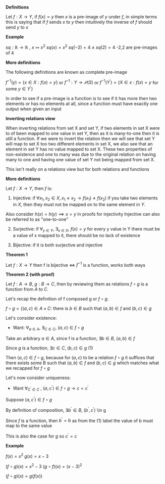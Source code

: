 
**Definitions**

Let $f : X \rightarrow Y$, if $f(x) = y$ then $x$ is a pre-image of $y$ under $f$, in simple terms this is saying that if $f$ sends $x$ to $y$ then intuitively the inverse of $f$ should send $y$ to $x$

**Example**

$sq: \mathbb{R} \rightarrow \mathbb{R}$ , $x \mapsto x^{2}$ 
$sq(x) = x^{2}$
$sq(-2) = 4 \land sq(2) = 4$
-2,2 are pre-images of 4

**More definitions**

The following definitions are known as complete pre-image

$f^{-1}(y) = \{x \in X : f(x) = y\}$
or
$f^{-1} : Y \rightarrow \mathcal{P}(S)$
or 
$f^{-1}(Y^{'}) = \{X \in x : f(x) = y$ for some $y \in Y^{'} \}$

In order to see if a pre-image is a function is to see if it has more then two elements or has no elements at all, since a function must have exactly one output when given an input

**Inverting relations view**

When inverting relations from set X and set Y, if two elements in set X were to of been mapped to one value in set Y, then as it is many-to-one then it is still a function. If we were to invert the relation then we will see that set Y will map to set X too two different elements in set X, we also see that an element in set Y has no value mapped to set X. These two properties of non-existence and one to many was due to the original relation on having many to one and having one value of set Y not being mapped from set X.

This isn't really on a relations view but for both relations and functions

**More definitions**

Let $f: X \rightarrow Y$, then $f$ is:

1) Injective: if $\forall x_{1}, x_{2} \in X, x_{1} \neq x_{2} \rightarrow  f(x_{1}) \neq f(x_{2})$
if you take two elements in $X$, then they must not be mapped on to the same element in $Y$. 

Also consider $h(x) = h(y) \implies x = y$ in proofs for injectivity 
Injective can also be referred to as "one-to-one"

2) Surjective: if $\forall _{y \in Y}$,  $\exists_{x \in X}$,  $f(x) = y$
for every y value in Y there must be a value of x mapped to it, there should be no lack of existence 

3) Bijective: if it is both surjective and injective

**Theorem 1** 

Let $f : X \rightarrow Y$ then f is bijective $\iff$ $f^{-1}$ is a function, works both ways

**Theorem 2 (with proof)**

Let $f : A \rightarrow B$, $g: B \rightarrow C$, then by reviewing them as relations $f \circ g$ is a function from $A$ to $C$. 

Let's recap the definition of f composed g or $f \circ g$. 

$f \circ g = \{(a,c) \in A \times C$: there is $b \in B$ such that $(a,b) \in f$ and $(b,c) \in g$

Let's consider existence:

- Want: $\forall_{a\in A}$, $\exists _{C\in C}$, $(a,c) \in f \circ g$

Take an arbitrary $a \in A$, since f is a function, $\exists b \in B$, $(a,b) \in f$

Since $g$ is a function, $\exists c \in  C$, $(b,c) \in g$       (1)

Then $(a,c) \in f \circ g$, because for $(a,c)$ to be a relation $f \circ g$ it suffices that there exists some B such that $(a,b) \in f$ and $(b,c) \in g$ which matches what we recapped for $f \circ g$

Let's now consider uniqueness:

- Want $\forall _{C^{'} \in C}$ , $(a,c^{'}) \in f \circ g \rightarrow c = c^{'}$

Suppose $(a,c^{'}) \in f \circ g$

By definition of composition, $\exists b^{'} \in B$, $(b^{'}, c^{'})$ \in g

Since $f$ is a function, then $b^{'} = b$ as from the (1) label the value of b must map to the same value

This is also the case for $g$ so $c^{'} = c$ 

**Example**

$f(x) = x^{2}$
$g(x) = x -3$

$(f \circ g)(x) = x^{2} -3$
$(g \circ f)(x) = (x-3)^{2}$

$(f \circ g)(x) = g(f(x))$


